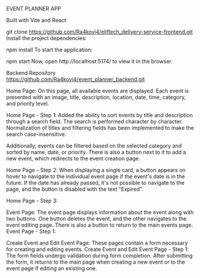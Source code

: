 EVENT PLANNER APP

Built with Vite and React

git clone <https://github.com/Ra4kovi4/eliftech_delivery-service-frontend.git>
Install the project dependencies:

npm install
To start the application:

npm start
Now, open http://localhost:5174/ to view it in the browser.

Backend Repository
https://github.com/Ra4kovi4/event_planner_backend.git

Home Page:
On this page, all available events are displayed. Each event is presented with an image, title, description, location, date, time, category, and priority level.

Home Page - Step 1:
Added the ability to sort events by title and description through a search field. The search is performed character by character. Normalization of titles and filtering fields has been implemented to make the search case-insensitive.

Additionally, events can be filtered based on the selected category and sorted by name, date, or priority. There is also a button next to it to add a new event, which redirects to the event creation page.

Home Page - Step 2:
When displaying a single card, a button appears on hover to navigate to the individual event page if the event's date is in the future. If the date has already passed, it's not possible to navigate to the page, and the button is disabled with the text "Expired".

Home Page - Step 3:

Event Page:
The event page displays information about the event along with two buttons. One button deletes the event, and the other navigates to the event editing page. There is also a button to return to the main events page.
Event Page - Step 1:

Create Event and Edit Event Page:
These pages contain a form necessary for creating and editing events.
Create Event and Edit Event Page - Step 1:
The form fields undergo validation during form completion. After submitting the form, it returns to the main page when creating a new event or to the event page if editing an existing one.
